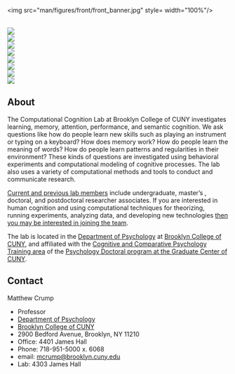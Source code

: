 
<!-- README.md is generated from README.Rmd. Please edit that file -->
<img src="man/figures/front/front_banner.jpg" style= width="100%"/>
<style type="text/css">
.headericons {
  width: 100%;
}

.hovericon:hover { 
  background-color: #e9c0fc;
  border-radius: 5px;
}
</style>

<br>

<div class="container">

<div class="row headericons">

<div class="col">

<a href="https://www.crumplab.com/articles/People.html">
<img src="man/figures/front/people-logos_black.png" class="hovericon"/>
</a>

</div>

<div class="col">

<a href="https://www.crumplab.com/articles/Publications.html">
<img src="man/figures/front/publications-logos_black.png" class="hovericon"/>
</a>

</div>

<div class="col">

<a href="https://www.crumplab.com/articles/Books.html">
<img src="man/figures/front/books.png" class="hovericon"/>
</a>

</div>

<div class="col">

<a href="https://www.crumplab.com/articles/Courses.html">
<img src="man/figures/front/courses.png" class="hovericon"/>
</a>

</div>

</div>

<div class="row">

<div class="col">

<a href="https://www.crumplab.com/articles/Apps.html">
<img src="man/figures/front/apps.png" class="hovericon"/>
</a>

</div>

<div class="col">

<a href="https://www.crumplab.com/articles/Opportunities.html">
<img src="man/figures/front/join.png" class="hovericon"/>
</a>

</div>

<div class="col">

<a href="https://www.crumplab.com/index.html#contact">
<img src="man/figures/front/contact-logos_black.png" class="hovericon"/>
</a>

</div>

<div class="col">

<a href="https://www.youtube.com/c/CrumpsComputationalCognitionLab?sub_confirmation=1">
<img src="man/figures/front/youtube.png" class="hovericon"/>
</a>

</div>

</div>

</div>

## About

The Computational Cognition Lab at Brooklyn College of CUNY investigates
learning, memory, attention, performance, and semantic cognition. We ask
questions like how do people learn new skills such as playing an
instrument or typing on a keyboard? How does memory work? How do people
learn the meaning of words? How do people learn patterns and
regularities in their environment? These kinds of questions are
investigated using behavioral experiments and computational modeling of
cognitive processes. The lab also uses a variety of computational
methods and tools to conduct and communicate research.

[Current and previous lab
members](https://crumplab.github.io/People.html) include undergraduate,
master’s , doctoral, and postdoctoral researcher associates. If you are
interested in human cognition and using computational techniques for
theorizing, running experiments, analyzing data, and developing new
technologies [then you may be interested in joining the
team](https://crumplab.github.io/Opportunities.html).

The lab is located in the [Department of
Psychology](http://www.brooklyn.cuny.edu/web/academics/schools/naturalsciences/undergraduate/psychology.php)
at [Brooklyn College of CUNY](http://www.brooklyn.cuny.edu/), and
affiliated with the [Cognitive and Comparative Psychology Training
area](https://ccp-cuny.github.io) of the [Psychology Doctoral program at
the Graduate Center of
CUNY](https://www.gc.cuny.edu/Page-Elements/Academics-Research-Centers-Initiatives/Doctoral-Programs/Psychology/Training-Areas/Cognitive-and-Comparative-Psychology).

## Contact

Matthew Crump

-   Professor
-   [Department of
    Psychology](http://www.brooklyn.cuny.edu/web/academics/schools/naturalsciences/undergraduate/psychology.php)
-   [Brooklyn College of CUNY](http://www.brooklyn.cuny.edu/)
-   2900 Bedford Avenue, Brooklyn, NY 11210
-   Office: 4401 James Hall
-   Phone: 718-951-5000 x. 6068
-   email: <mcrump@brooklyn.cuny.edu>
-   Lab: 4303 James Hall
